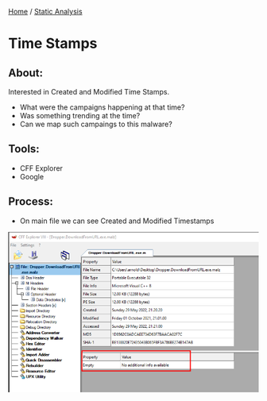 [Home](https://github.com/jplowri0/Blog/blob/main/home.md) / [Static Analysis](https://github.com/jplowri0/Blog/blob/main/malware/Static_Analysis.md)

# Time Stamps
## About:
Interested in Created and Modified Time Stamps. 
- What were the campaigns happening at that time? 
- Was something trending at the time? 
- Can we map such campaings to this malware? 

## Tools:
- CFF Explorer
- Google 

## Process:
- On main file we can see Created and Modified Timestamps

![hey](https://github.com/jplowri0/Blog/blob/main/malware/copyrightInfo.png)

